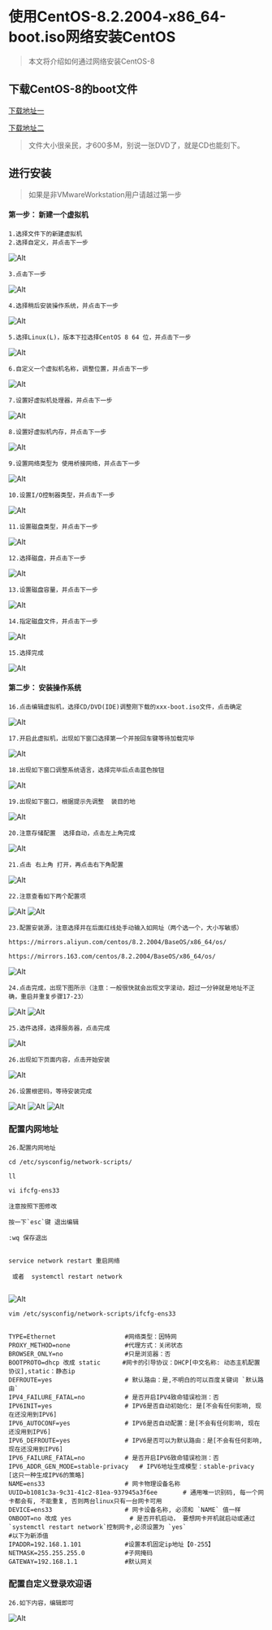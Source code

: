 # 使用CentOS-8.2.2004-x86_64-boot.iso网络安装CentOS

> 本文将介绍如何通过网络安装CentOS-8

## 下载CentOS-8的boot文件

[下载地址一](https://mirrors.aliyun.com/centos/8.2.2004/isos/x86_64/CentOS-8.2.2004-x86_64-boot.iso)

[下载地址二](https://mirrors.163.com/centos/8.2.2004/isos/x86_64/CentOS-8.2.2004-x86_64-boot.iso)

> 文件大小很亲民，才600多M，别说一张DVD了，就是CD也能刻下。

## 进行安装

> 如果是非VMwareWorkstation用户请越过第一步

#### 第一步： 新建一个虚拟机

```text
1.选择文件下的新建虚拟机
2.选择自定义，并点击下一步
```

![Alt](image/1.png)

```text
3.点击下一步
```

![Alt](image/2.png)

```text
4.选择稍后安装操作系统，并点击下一步
```

![Alt](image/3.png)

```text
5.选择Linux(L)，版本下拉选择CentOS 8 64 位，并点击下一步
```

![Alt](image/4.png)
	
```text
6.自定义一个虚拟机名称，调整位置，并点击下一步
```

![Alt](image/5.png)

```text
7.设置好虚拟机处理器，并点击下一步
```

![Alt](image/6.png)
	
```text
8.设置好虚拟机内存，并点击下一步
```

![Alt](image/7.png)

```text
9.设置网络类型为 使用桥接网络，并点击下一步
```

![Alt](image/8.png)

```text
10.设置I/O控制器类型，并点击下一步
```

![Alt](image/9.png)

```text
11.设置磁盘类型，并点击下一步
```

![Alt](image/10.png)

```text
12.选择磁盘，并点击下一步
```

![Alt](image/11.png)

```text
13.设置磁盘容量，并点击下一步
```

![Alt](image/12.png)

```text
14.指定磁盘文件，并点击下一步
```

![Alt](image/13.png)

```text
15.选择完成
```

![Alt](image/14.png)

#### 第二步： 安装操作系统

```text
16.点击编辑虚拟机，选择CD/DVD(IDE)调整刚下载的xxx-boot.iso文件，点击确定
```

![Alt](image/15.png)

```text
17.开启此虚拟机，出现如下窗口选择第一个并按回车键等待加载完毕
```

![Alt](image/16.png)

```text
18.出现如下窗口调整系统语言，选择完毕后点击蓝色按钮
```

![Alt](image/17.png)

```text
19.出现如下窗口，根据提示先调整  装目的地
```

![Alt](image/18.png)


```text
20.注意存储配置  选择自动，点击左上角完成
```

![Alt](image/19.png)


```text
21.点击 右上角 打开，再点击右下角配置
```

![Alt](image/20.png)


```text
22.注意查看如下两个配置项
```

![Alt](image/21.png)
![Alt](image/22.png)


```text
23.配置安装源，注意选择并在后面红线处手动输入如网址（两个选一个，大小写敏感）

https://mirrors.aliyun.com/centos/8.2.2004/BaseOS/x86_64/os/

https://mirrors.163.com/centos/8.2.2004/BaseOS/x86_64/os/

```

![Alt](image/23.png)

```text
24.点击完成，出现下图所示（注意：一般很快就会出现文字滚动，超过一分钟就是地址不正确，重启并重复步骤17-23）
```

![Alt](image/24.png)
![Alt](image/25.png)

```text
25.选件选择，选择服务器，点击完成
```

![Alt](image/26.png)

```text
26.出现如下页面内容，点击开始安装
```

![Alt](image/27.png)

```text
26.设置根密码，等待安装完成
```

![Alt](image/28.png)
![Alt](image/29.png)
![Alt](image/30.png)


### 配置内网地址

```text
26.配置内网地址

cd /etc/sysconfig/network-scripts/

ll

vi ifcfg-ens33

注意按照下图修改

按一下`esc`键 退出编辑

:wq 保存退出


service network restart 重启网络

 或者  systemctl restart network


```

![Alt](image/31.png)


```text
vim /etc/sysconfig/network-scripts/ifcfg-ens33 


TYPE=Ethernet					#网络类型：因特网
PROXY_METHOD=none				#代理方式：关闭状态
BROWSER_ONLY=no					#只是浏览器：否
BOOTPROTO=dhcp 改成 static      #网卡的引导协议：DHCP[中文名称: 动态主机配置协议],static：静态ip
DEFROUTE=yes					# 默认路由：是,不明白的可以百度关键词 `默认路由` 
IPV4_FAILURE_FATAL=no			# 是否开启IPV4致命错误检测：否
IPV6INIT=yes					# IPV6是否自动初始化: 是[不会有任何影响, 现在还没用到IPV6]
IPV6_AUTOCONF=yes				# IPV6是否自动配置：是[不会有任何影响, 现在还没用到IPV6]
IPV6_DEFROUTE=yes				# IPV6是否可以为默认路由：是[不会有任何影响, 现在还没用到IPV6]
IPV6_FAILURE_FATAL=no			# 是否开启IPV6致命错误检测：否
IPV6_ADDR_GEN_MODE=stable-privacy	# IPV6地址生成模型：stable-privacy [这只一种生成IPV6的策略]
NAME=ens33						# 网卡物理设备名称
UUID=b1081c3a-9c31-41c2-81ea-937945a3f6ee		# 通用唯一识别码, 每一个网卡都会有, 不能重复, 否则两台linux只有一台网卡可用
DEVICE=ens33					# 网卡设备名称, 必须和 `NAME` 值一样
ONBOOT=no 改成 yes	            # 是否开机启动， 要想网卡开机就启动或通过 `systemctl restart network`控制网卡,必须设置为 `yes` 
#以下为新添值
IPADDR=192.168.1.101			#设置本机固定ip地址【0-255】
NETMASK=255.255.255.0			#子网掩码
GATEWAY=192.168.1.1				#默认网关                

```

### 配置自定义登录欢迎语

```text
26.如下内容，编辑即可
```

![Alt](image/32.png)
